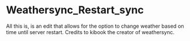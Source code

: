 # Weathersync_Restart_sync
 All this is, is an edit that allows for the option to change weather based on time until server restart.
 Credits to kibook the creator of weathersync.
